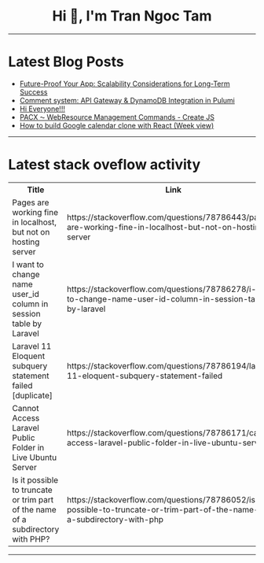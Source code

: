<h1 align="center">Hi 👋, I'm Tran Ngoc Tam</h1>

---

# Latest Blog Posts 
<!-- BLOG-POST-LIST:START -->
- [Future-Proof Your App: Scalability Considerations for Long-Term Success](https://dev.to/marutitech/future-proof-your-app-scalability-considerations-for-long-term-success-4cl4)
- [Comment system: API Gateway &amp; DynamoDB Integration in Pulumi](https://dev.to/itzsrikanth/comment-system-api-gateway-dynamodb-integration-in-pulumi-46l4)
- [Hi Everyone!!!](https://dev.to/sukeerth_jonathan/hi-everyone-51e2)
- [PACX ⁓ WebResource Management Commands - Create JS](https://dev.to/_neronotte/pacx-webresource-management-commands-create-js-40if)
- [How to build Google calendar clone with React &lpar;Week view&rpar;](https://dev.to/cookiemonsterdev/how-to-build-google-calendar-clone-with-react-week-view-b25)
<!-- BLOG-POST-LIST:END -->

---

# Latest stack oveflow activity
<table>
  <tr><th>Title</th><th>Link</th></tr>
  <!-- STACKOVERFLOW:START --><tr><td>Pages are working fine in localhost, but not on hosting server</td><td>https://stackoverflow.com/questions/78786443/pages-are-working-fine-in-localhost-but-not-on-hosting-server</td></tr><tr><td>I want to change name user_id column in session table by Laravel</td><td>https://stackoverflow.com/questions/78786278/i-want-to-change-name-user-id-column-in-session-table-by-laravel</td></tr><tr><td>Laravel 11 Eloquent subquery statement failed [duplicate]</td><td>https://stackoverflow.com/questions/78786194/laravel-11-eloquent-subquery-statement-failed</td></tr><tr><td>Cannot Access Laravel Public Folder in Live Ubuntu Server</td><td>https://stackoverflow.com/questions/78786171/cannot-access-laravel-public-folder-in-live-ubuntu-server</td></tr><tr><td>Is it possible to truncate or trim part of the name of a subdirectory with PHP?</td><td>https://stackoverflow.com/questions/78786052/is-it-possible-to-truncate-or-trim-part-of-the-name-of-a-subdirectory-with-php</td></tr><!-- STACKOVERFLOW:END -->
</table>

---


